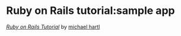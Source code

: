 # Ruby on Rails tutorial:sample app

[*Ruby on Rails Tutorial*](http://railstutorial.jp/)
by [michael hartl](http://www.michaelhartl.com/)